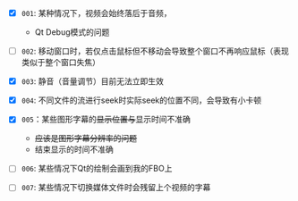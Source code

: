 - [x] `001`: 某种情况下，视频会始终落后于音频，

     - Qt Debug模式的问题

- [ ] `002`: 移动窗口时，若仅点击鼠标但不移动会导致整个窗口不再响应鼠标（表现类似于整个窗口失焦）

- [x] `003`: 静音（音量调节）目前无法立即生效

- [x] `004`: 不同文件的流进行seek时实际seek的位置不同，会导致有小卡顿
- [x] `005`：某些图形字幕的~~显示位置与~~显示时间不准确
     -  ~~应该是图形字幕分辨率的问题~~
     - 结束显示的时间不准确
- [ ] `006`: 某些情况下Qt的绘制会画到我的FBO上
- [ ] `007`: 某些情况下切换媒体文件时会残留上个视频的字幕